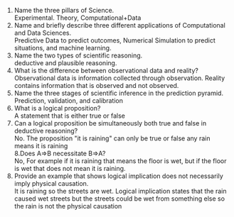 1. Name the three pillars of Science.  
  Experimental. Theory, Computational+Data  
2. Name and briefly describe three different applications of Computational and Data Sciences.   
   Predictive Data to predict outcomes, Numerical Simulation to predict situations, and machine learning.  
3. Name the two types of scientific reasoning.  
   deductive and plausible reasoning.  
4. What is the difference between observational data and reality?  
  Observational data is information collected through observation. Reality contains information that is observed and not observed.  
5. Name the three stages of scientific inference in the prediction pyramid.   
  Prediction, validation, and calibration  
6. What is a logical proposition?   
  A statement that is either true or false  
7. Can a logical proposition be simultaneously both true and false in deductive reasoning?    
   No. The proposition "it is raining" can only be true or false any rain means it is raining    
8.Does A⇒B necessitate B⇒A?  
   No, For example if it is raining that means the floor is wet, but if the floor is wet that does not mean it is raining.  
12. Provide an example that shows logical implication does not necessarily imply physical causation.  
    It is raining so the streets are wet. Logical implication states that the rain caused wet streets but the streets could be wet from something else so the rain is not the physical causation


